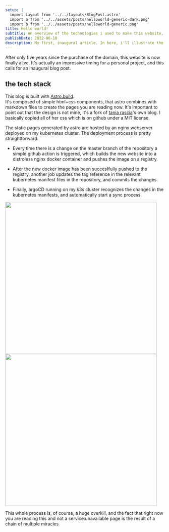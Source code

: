 ```yaml
---
setup: |
  import Layout from '../../layouts/BlogPost.astro'
  import a from '../../assets/posts/helloworld-generic-dark.png'
  import b from '../../assets/posts/helloworld-generic.png'
title: Hello world!
subtitle: An overview of the technologies i used to make this website, and where i stole the design from
publishDate: 2022-06-10
description: My first, inaugural article. In here, i'll illustrate the technologies i used to make this website, and where i stole the design from
---
```


After only five years since the purchase of the domain, this website is now finally alive.
It's actually an impressive timing for a personal project, and this calls for an inaugural blog post.

## the tech stack

This blog is built with [Astro.build](https://astro.build).<br/>
It's composed of simple html+css components, that astro combines with markdown files to create the pages you are
reading now. 
It's important to point out that the design is not mine, it's a fork of 
<a href="https://github.com/taniarascia/taniarascia.com">tania rascia</a>'s own blog. I basically copied all of her css
which is on github under a MIT license.

The static pages generated by astro are hosted by an nginx webserver deployed  on my kubernetes cluster.
The deployment process is pretty straightforward:

- Every time there is a change on the master branch of the repository a simple github action is triggered,
 which builds the new website into a distroless nginx docker container and pushes the image on a registry.

- After the new docker image has been succesffully pushed to the registry, another job updates the tag reference in the 
relevant kubernetes manifest files in the repository, and commits the changes.

- Finally, argoCD running on my k3s cluster recognizes the changes in the kubernetes manifests, and automatically start a
sync process.

<img src={a} style="width: 30rem; height:auto; margin: 0 auto;" class="dark"/>
<img src={b} style="width: 30rem; height:auto; margin: 0 auto;" class="light"/>

<br/>

This whole process is, of course, a huge overkill, and the fact that right now you are reading this and not a service:unavailable
page is the result of a chain of multiple miracles




